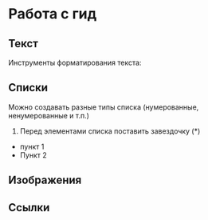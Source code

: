 # Работа с гид
## Текст

Инструменты форматирования текста:

## Списки

Можно создавать разные типы списка (нумерованные, ненумерованные и т.п.)
1. Перед элементами списка поставить завездочку (*)
 * пункт 1
 * Пункт 2
 

## Изображения
## Ссылки









